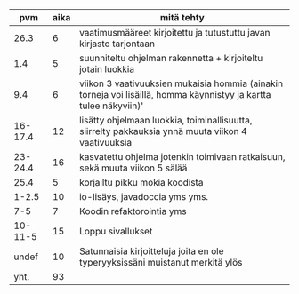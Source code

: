 pvm|aika|mitä tehty
---|----|----------
26.3|6|vaatimusmääreet kirjoitettu ja tutustuttu javan kirjasto tarjontaan
1.4|5|suunniteltu ohjelman rakennetta + kirjoiteltu jotain luokkia
9.4|6|viikon 3 vaativuuksien mukaisia hommia (ainakin torneja voi lisäillä, homma käynnistyy ja kartta tulee näkyviin)'
16-17.4|12|lisätty ohjelmaan luokkia, toiminallisuutta, siirrelty pakkauksia ynnä muuta viikon 4 vaativuuksia
23-24.4|16|kasvatettu ohjelma jotenkin toimivaan ratkaisuun, sekä muuta viikon 5 sälää
25.4|5|korjailtu pikku mokia koodista
1-2.5|10|io-lisäys, javadoccia yms yms.
7-5|7|Koodin refaktorointia yms
10-11-5|15|Loppu sivallukset
undef|10|Satunnaisia kirjoitteluja joita en ole typeryyksissäni muistanut merkitä ylös
yht.|93|
